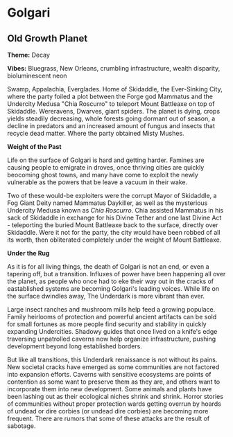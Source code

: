 # Golgari

## Old Growth Planet

**Theme:** Decay

**Vibes:** Bluegrass, New Orleans, crumbling infrastructure, wealth disparity, bioluminescent neon

Swamp, Appalachia, Everglades. Home of Skidaddle, the Ever-Sinking City, where the party foiled a plot between the Forge god Mammatus and the Undercity Medusa "Chia Roscurro" to teleport Mount Battleaxe on top of Skidaddle. Wereravens, Dwarves, giant spiders. The planet is dying, crops yields steadily decreasing, whole forests going dormant out of season, a decline in predators and an increased amount of fungus and insects that recycle dead matter. Where the party obtained Misty Mushes.

**Weight of the Past**

Life on the surface of Golgari is hard and getting harder. Famines are causing people to emigrate in droves, once thriving cities are quickly beocoming ghost towns, and many have come to exploit the newly vulnerable as the powers that be leave a vacuum in their wake.

Two of these would-be exploiters were the corrupt Mayor of Skidaddle, a Fog Giant Deity named Mammatus Daykiller, as well as the mysterious Undercity Medusa known as *Chia Roscurro*. Chia assisted Mammatus in his sack of Skidaddle in exchange for his Divine Tether and one last Divine Act - teleporting the buried Mount Battleaxe back to the surface, directly over Skidaddle. Were it not for the party, the city would have been robbed of all its worth, then obliterated completely under the weight of Mount Battleaxe.

**Under the Rug**

As it is for all living things, the death of Golgari is not an end, or even a tapering off, but a transition. Influxes of power have been happening all over the planet, as people who once had to eke their way out in the cracks of eastablished systems are becoming Golgari's leading voices. While life on the surface dwindles away, The Underdark is more vibrant than ever.

Large insect ranches and mushroom mills help feed a growing populace. Family heirlooms of protection and powerful ancient artifacts can be sold for small fortunes as more people find security and stability in quickly expanding Undercities. Shadowy guides that once lived on a knife's edge traversing unpatrolled caverns now help organize infrastructure, pushing development beyond long established borders. 

But like all transitions, this Underdark renaissance is not without its pains. New societal cracks have emerged as some communities are not factored into expansion efforts. Caverns with sensitive ecosystems are points of contention as some want to preserve them as they are, and others want to incorporate them into new development. Some animals and plants have been lashing out as their ecological niches shrink and shrink. Horror stories of communities without proper protection wards getting overrun by hoards of undead or dire corbies (or undead dire corbies) are becoming more frequent. There are rumors that some of these attacks are the result of sabotage.
